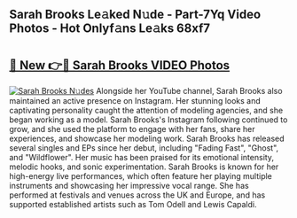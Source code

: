 ## Sarah Brooks Le𝚊ked N𝚞de - Part-7Yq Video Photos - Hot Onlyf𝚊ns Le𝚊ks 68xf7

# <h2><a href="http://ac51964.deff.icu/?id=Sarah+Brooks">🔗 New 👉🔴 Sarah Brooks VIDEO Photos</a></h2>

[![Sarah Brooks N𝚞des](https://i.imgur.com/rIISA9y.gif)](http://ac51964.deff.icu/?id=Sarah+Brooks)
Alongside her YouTube channel, Sarah Brooks also maintained an active presence on Instagram. Her stunning looks and captivating personality caught the attention of modeling agencies, and she began working as a model. Sarah Brooks's Instagram following continued to grow, and she used the platform to engage with her fans, share her experiences, and showcase her modeling work. Sarah Brooks has released several singles and EPs since her debut, including "Fading Fast", "Ghost", and "Wildflower". Her music has been praised for its emotional intensity, melodic hooks, and sonic experimentation. Sarah Brooks is known for her high-energy live performances, which often feature her playing multiple instruments and showcasing her impressive vocal range. She has performed at festivals and venues across the UK and Europe, and has supported established artists such as Tom Odell and Lewis Capaldi.
